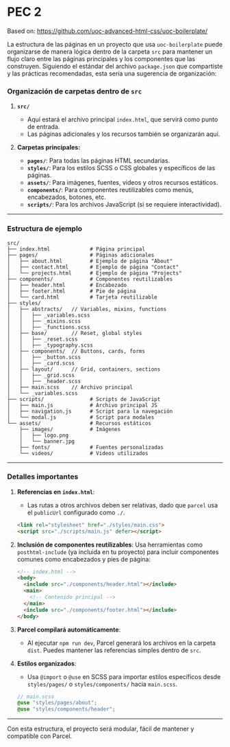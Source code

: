 # PEC 2

Based on: https://github.com/uoc-advanced-html-css/uoc-boilerplate/


La estructura de las páginas en un proyecto que usa `uoc-boilerplate` puede organizarse de manera lógica dentro de la carpeta `src` para mantener un flujo claro entre las páginas principales y los componentes que las construyen. Siguiendo el estándar del archivo `package.json` que compartiste y las prácticas recomendadas, esta sería una sugerencia de organización:

### Organización de carpetas dentro de `src`

1. **`src/`**
   - Aquí estará el archivo principal `index.html`, que servirá como punto de entrada.
   - Las páginas adicionales y los recursos también se organizarán aquí.

2. **Carpetas principales:**
   - **`pages/`**: Para todas las páginas HTML secundarias.
   - **`styles/`**: Para los estilos SCSS o CSS globales y específicos de las páginas.
   - **`assets/`**: Para imágenes, fuentes, videos y otros recursos estáticos.
   - **`components/`**: Para componentes reutilizables como menús, encabezados, botones, etc.
   - **`scripts/`**: Para los archivos JavaScript (si se requiere interactividad).

---

### Estructura de ejemplo

```plaintext
src/
├── index.html             # Página principal
├── pages/                 # Páginas adicionales
│   ├── about.html         # Ejemplo de página "About"
│   ├── contact.html       # Ejemplo de página "Contact"
│   └── projects.html      # Ejemplo de página "Projects"
├── components/            # Componentes reutilizables
│   ├── header.html        # Encabezado
│   ├── footer.html        # Pie de página
│   └── card.html          # Tarjeta reutilizable
├── styles/
│   ├── abstracts/   // Variables, mixins, functions
│   │   ├── _variables.scss
│   │   ├── _mixins.scss
│   │   ├── _functions.scss
│   ├── base/        // Reset, global styles
│   │   ├── _reset.scss
│   │   ├── _typography.scss
│   ├── components/  // Buttons, cards, forms
│   │   ├── _button.scss
│   │   ├── _card.scss
│   ├── layout/      // Grid, containers, sections
│   │   ├── _grid.scss
│   │   ├── _header.scss
│   ├── main.scss    // Archivo principal
│   └── _variables.scss
├── scripts/               # Scripts de JavaScript
│   ├── main.js            # Archivo principal JS
│   ├── navigation.js      # Script para la navegación
│   └── modal.js           # Script para modales
└── assets/                # Recursos estáticos
    ├── images/            # Imágenes
    │   ├── logo.png
    │   └── banner.jpg
    ├── fonts/             # Fuentes personalizadas
    └── videos/            # Videos utilizados
```

---

### Detalles importantes

1. **Referencias en `index.html`**:
   - Las rutas a otros archivos deben ser relativas, dado que `parcel` usa el `publicUrl` configurado como `./`.

   ```html
   <link rel="stylesheet" href="./styles/main.css">
   <script src="./scripts/main.js" defer></script>
   ```

2. **Inclusión de componentes reutilizables**:
   Usa herramientas como `posthtml-include` (ya incluida en tu proyecto) para incluir componentes comunes como encabezados y pies de página:

   ```html
   <!-- index.html -->
   <body>
     <include src="./components/header.html"></include>
     <main>
       <!-- Contenido principal -->
     </main>
     <include src="./components/footer.html"></include>
   </body>
   ```

3. **Parcel compilará automáticamente**:
   - Al ejecutar `npm run dev`, Parcel generará los archivos en la carpeta `dist`. Puedes mantener las referencias simples dentro de `src`.

4. **Estilos organizados**:
   - Usa `@import` o `@use` en SCSS para importar estilos específicos desde `styles/pages/` o `styles/components/` hacia `main.scss`.

   ```scss
   // main.scss
   @use "styles/pages/about";
   @use "styles/components/header";
   ```

---

Con esta estructura, el proyecto será modular, fácil de mantener y compatible con Parcel.
